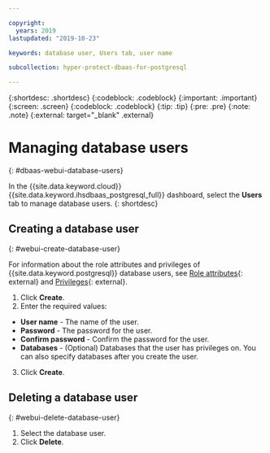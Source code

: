 ```yaml
---

copyright:
  years: 2019
lastupdated: "2019-10-23"

keywords: database user, Users tab, user name

subcollection: hyper-protect-dbaas-for-postgresql

---
```


{:shortdesc: .shortdesc}
{:codeblock: .codeblock}
{:important: .important}
{:screen: .screen}
{:codeblock: .codeblock}
{:tip: .tip}
{:pre: .pre}
{:note: .note}
{:external: target="_blank" .external}

# Managing database users
{: #dbaas-webui-database-users}

In the {{site.data.keyword.cloud}} {{site.data.keyword.ihsdbaas_postgresql_full}} dashboard, select the **Users** tab to manage database users.
{: shortdesc}

## Creating a database user
{: #webui-create-database-user}

For information about the role attributes and privileges of {{site.data.keyword.postgresql}} database users, see [Role attributes](https://www.postgresql.org/docs/12/role-attributes.html){: external} and [Privileges](https://www.postgresql.org/docs/12/ddl-priv.html){: external}.

1. Click **Create**.
2. Enter the required values:
 - **User name** - The name of the user.
 - **Password** - The password for the user.
 - **Confirm password** - Confirm the password for the user.
 - **Databases** - (Optional) Databases that the user has privileges on. You can also specify databases after you create the user.
3. Click **Create**.

## Deleting a database user
{: #webui-delete-database-user}

1. Select the database user.
2. Click **Delete**.
